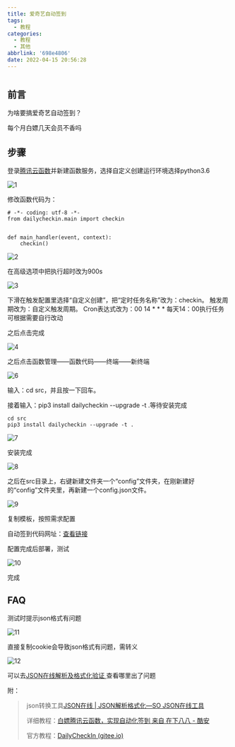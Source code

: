 ```yaml
---
title: 爱奇艺自动签到
tags:
  - 教程
categories:
  - 教程
  - 其他
abbrlink: '698e4806'
date: 2022-04-15 20:56:28
---
```


# 

## 前言

为啥要搞爱奇艺自动签到？

每个月白嫖几天会员不香吗

## 步骤

登录[腾讯云函数](https://console.cloud.tencent.com/)并新建函数服务，选择自定义创建运行环境选择python3.6



![1](https://luren-1310495826.cos.ap-beijing.myqcloud.com/blog/aiqiyiqiandao/20220415205141.png)

修改函数代码为：

```
# -*- coding: utf-8 -*-
from dailycheckin.main import checkin


def main_handler(event, context):
    checkin()

```

![2](https://luren-1310495826.cos.ap-beijing.myqcloud.com/blog/aiqiyiqiandao/20220415205202.png)



在高级选项中把执行超时改为900s

![3](https://luren-1310495826.cos.ap-beijing.myqcloud.com/blog/aiqiyiqiandao/20220415205206.png)

下滑在触发配置里选择“自定义创建”，把“定时任务名称”改为：checkin。
触发周期改为：自定义触发周期。
Cron表达式改为：00 14 * * *
每天14：00执行任务 可根据需要自行改动

之后点击完成

<img src="https://luren-1310495826.cos.ap-beijing.myqcloud.com/blog/aiqiyiqiandao/20220415205211.png" alt="4"  />



之后点击函数管理——函数代码——终端——新终端

![6](https://luren-1310495826.cos.ap-beijing.myqcloud.com/blog/aiqiyiqiandao/20220415205214.png)

输入：cd src，并且按一下回车。

接着输入：pip3 install dailycheckin --upgrade -t .等待安装完成



```
cd src
pip3 install dailycheckin --upgrade -t .
```



![7](https://luren-1310495826.cos.ap-beijing.myqcloud.com/blog/aiqiyiqiandao/20220415205216.png)

安装完成

![8](https://luren-1310495826.cos.ap-beijing.myqcloud.com/blog/aiqiyiqiandao/20220415205225.png)



之后在src目录上，右键新建文件夹一个“config”文件夹，在刚新建好的“config”文件夹里，再新建一个config.json文件。

![9](https://luren-1310495826.cos.ap-beijing.myqcloud.com/blog/aiqiyiqiandao/20220415205227.png)



复制模板，按照需求配置

自动签到代码网址：[查看链接](https://sitoi.gitee.io/dailycheckin/settings/)



配置完成后部署，测试



![10](https://luren-1310495826.cos.ap-beijing.myqcloud.com/blog/aiqiyiqiandao/20220415205229.png)

完成





## FAQ

测试时提示json格式有问题

![11](https://luren-1310495826.cos.ap-beijing.myqcloud.com/blog/aiqiyiqiandao/20220415205233.png)

直接复制cookie会导致json格式有问题，需转义

![12](https://luren-1310495826.cos.ap-beijing.myqcloud.com/blog/aiqiyiqiandao/20220415205236.png)





可以去[JSON在线解析及格式化验证 ](https://www.json.cn/json/jsononline.html)查看哪里出了问题



附：

> ​	json转换工具[JSON在线 | JSON解析格式化—SO JSON在线工具](https://www.sojson.com/)
>
> ​	详细教程：[白嫖腾讯云函数，实现自动化签到 来自 在下八八 - 酷安 ](https://www.coolapk.com/feed/30134072?shareKey=MGU4ODVhNDgyMjkzNjI1OGJjOTM~&shareUid=4097869&shareFrom=com.coolapk.market_12.0.3)
>
> ​	官方教程：[DailyCheckIn (gitee.io)](https://sitoi.gitee.io/dailycheckin/)



 
